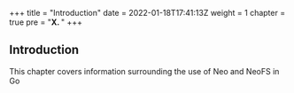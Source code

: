 +++
title = "Introduction"
date = 2022-01-18T17:41:13Z
weight = 1
chapter = true
pre = "<b>X. </b>"
+++

## Introduction
This chapter covers information surrounding the use of Neo and NeoFS in Go
